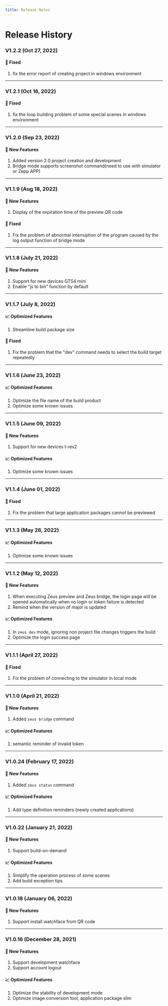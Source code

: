 ```yaml
---
title: Release Notes
---
```


# Release History
### V1.2.2 (Oct 27, 2022)

#### 🔧 Fixed
  1. fix the error report of creating project in windows environment
---
### V1.2.1 (Oct 16, 2022)

#### 🔧 Fixed
  1. fix the loop building problem of some special scenes in windows environment

---
### V1.2.0 (Sep 23, 2022)

#### 🚀  New Features
  1. Added version 2.0 project creation and development
  2. Bridge mode supports screenshot command(need to use with simulator or Zepp APP)

---
### V1.1.9 (Aug 18, 2022)

#### 🚀  New Features
  1. Display of the expiration time of the preview QR code

#### 🔧 Fixed
  1. Fix the problem of abnormal interruption of the program caused by the log output function of bridge mode

---

### V1.1.8 (July 21, 2022)

#### 🚀  New Features
  1. Support for new devices GTS4 mini
  2. Enable "js to bin" function by default

---

### V1.1.7 (July 8, 2022)

#### 📈  Optimized Features
  1. Streamline build package size

#### 🔧 Fixed
  1. Fix the problem that the "dev" command needs to select the build target repeatedly

---

### V1.1.6 (June 23, 2022)

#### 📈  Optimized Features
  1. Optimize the file name of the build product
  2. Optimize some known issues

---

### V1.1.5 (June 09, 2022)

#### 🚀  New Features
  1. Support for new devices t-rex2

#### 📈  Optimized Features
  1. Optimize some known issues
   
---

### V1.1.4 (June 01, 2022)
#### 🔧 Fixed
1. Fix the problem that large application packages cannot be previewed

---

### V1.1.3 (May 26, 2022)
#### 📈  Optimized Features
  1. Optimize some known issues

---

### V1.1.2 (May 12, 2022)
#### 🚀  New Features
  1. When executing Zeus preview and Zeus bridge, the login page will be opened automatically when no login or token failure is detected
  2. Remind when the version of major is updated

#### 📈  Optimized Features
  1. In `zeus dev` mode, ignoring non project file changes triggers the build
  2. Optimize the login success page

---

### V1.1.1 (April 27, 2022)
#### 🔧 Fixed
1. Fix the problem of connecting to the simulator in local mode
  
---

### V1.1.0 (April 21, 2022)
#### 🚀  New Features
  1. Added `zeus bridge` command

#### 📈  Optimized Features
  1. semantic reminder of invalid token
  
---

### V1.0.24 (February 17, 2022)
#### 🚀  New Features
  1. Added `zeus status` command

#### 📈  Optimized Features
  1. Add type definition reminders (newly created applications)
  
---

### V1.0.22 (January 21, 2022)

#### 🚀  New Features
  1. Support build-on-demand
#### 📈  Optimized Features
1. Simplify the operation process of some scenes
2. Add build exception tips
  
---
### V1.0.18 (January 06, 2022)

#### 🚀  New Features
  1. Support install watchface from QR code
  
---

### V1.0.16 (December 28, 2021)

#### 🚀  New Features
  1. Support development watchface
  2. Support account logout

#### 📈  Optimized Features
  1. Optimize the stability of development mode
  2. Optimize image conversion tool, application package slim
